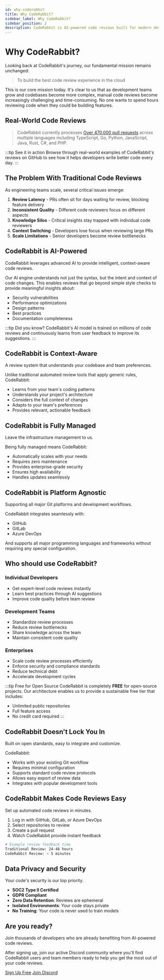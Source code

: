 ```yaml
---
id: why-coderabbit
title: Why CodeRabbit?
sidebar_label: Why CodeRabbit?
sidebar_position: 2
description: CodeRabbit is AI-powered code reviews built for modern development teams
---
```


# Why CodeRabbit?

Looking back at CodeRabbit's journey, our fundamental mission remains unchanged:

> To build the best code review experience in the cloud

This is our core mission today. It's clear to us that as development teams grow and codebases become more complex, manual code reviews become increasingly challenging and time-consuming. No one wants to spend hours reviewing code when they could be building features.

## Real-World Code Reviews

> CodeRabbit currently processes [Over 470,000 pull requests](https://github.com/search?q=coderabbitai&type=pullrequests) across multiple languages including TypeScript, Go, Python, JavaScript, Java, Rust, C#, and PHP.

:::tip See it in action
Browse through real-world examples of CodeRabbit's reviews on GitHub to see how it helps developers write better code every day.
:::

## The Problem With Traditional Code Reviews

As engineering teams scale, several critical issues emerge:

1. **Review Latency** - PRs often sit for days waiting for review, blocking feature delivery
2. **Inconsistent Quality** - Different code reviewers focus on different aspects
3. **Knowledge Silos** - Critical insights stay trapped with individual code reviewers
4. **Context Switching** - Developers lose focus when reviewing large PRs
5. **Scale Limitations** - Senior developers become review bottlenecks

## CodeRabbit is AI-Powered

CodeRabbit leverages advanced AI to provide intelligent, context-aware code reviews.

Our AI engine understands not just the syntax, but the intent and context of code changes. This enables reviews that go beyond simple style checks to provide meaningful insights about:

- Security vulnerabilities
- Performance optimizations
- Design patterns
- Best practices
- Documentation completeness

:::tip Did you know?
CodeRabbit's AI model is trained on millions of code reviews and continuously learns from user feedback to improve its suggestions.
:::

## CodeRabbit is Context-Aware

A review system that understands your codebase and team preferences.

Unlike traditional automated review tools that apply generic rules, CodeRabbit:

- Learns from your team's coding patterns
- Understands your project's architecture
- Considers the full context of changes
- Adapts to your team's preferences
- Provides relevant, actionable feedback

## CodeRabbit is Fully Managed

Leave the infrastructure management to us.

Being fully managed means CodeRabbit:

- Automatically scales with your needs
- Requires zero maintenance
- Provides enterprise-grade security
- Ensures high availability
- Handles updates seamlessly

## CodeRabbit is Platform Agnostic

Supporting all major Git platforms and development workflows.

CodeRabbit integrates seamlessly with:

- GitHub
- GitLab
- Azure DevOps

And supports all major programming languages and frameworks without requiring any special configuration.

## Who should use CodeRabbit?

### Individual Developers

- Get expert-level code reviews instantly
- Learn best practices through AI suggestions
- Improve code quality before team review

### Development Teams

- Standardize review processes
- Reduce review bottlenecks
- Share knowledge across the team
- Maintain consistent code quality

### Enterprises

- Scale code review processes efficiently
- Enforce security and compliance standards
- Reduce technical debt
- Accelerate development cycles

:::tip Free for Open Source
CodeRabbit is completely **FREE** for open-source projects. Our architecture enables us to provide a sustainable free tier that includes:

- Unlimited public repositories
- Full feature access
- No credit card required
  :::

## CodeRabbit Doesn't Lock You In

Built on open standards, easy to integrate and customize.

CodeRabbit:

- Works with your existing Git workflow
- Requires minimal configuration
- Supports standard code review protocols
- Allows easy export of review data
- Integrates with popular development tools

## CodeRabbit Makes Code Reviews Easy

Set up automated code reviews in minutes.

1. Log in with GitHub, GitLab, or Azure DevOps
2. Select repositories to review
3. Create a pull request
4. Watch CodeRabbit provide instant feedback

```bash
# Example review feedback time
Traditional Review: 24-48 hours
CodeRabbit Review: < 5 minutes
```

## Data Privacy and Security

Your code's security is our top priority.

- **SOC2 Type II Certified**
- **GDPR Compliant**
- **Zero Data Retention**: Reviews are ephemeral
- **Isolated Environments**: Your code stays private
- **No Training**: Your code is never used to train models

## Are you ready?

Join thousands of developers who are already benefiting from AI-powered code reviews.

After signing up, join our active Discord community where you'll find CodeRabbit users and team members ready to help you get the most out of your code reviews.

<div style={{display: 'flex', gap: '10px', marginTop: '20px'}}>
  <a href="https://app.coderabbit.ai/login" className="button button--primary button--lg">Sign Up Free</a>
  <a href="https://discord.gg/coderabbit" className="button button--secondary button--lg">Join Discord</a>
</div>
